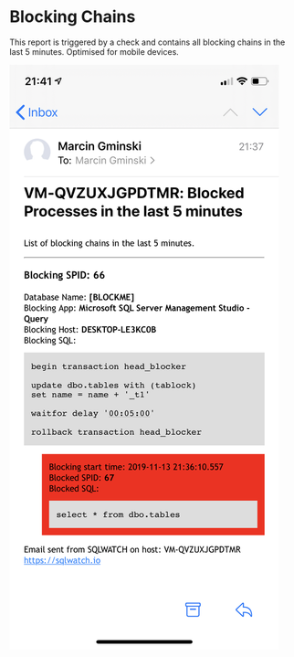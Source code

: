 # Blocking Chains

This report is triggered by a check and contains all blocking chains in the last 5 minutes. Optimised for mobile devices.

![](../../../.gitbook/assets/image%20%2850%29.png)

